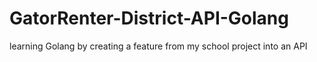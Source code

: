 # GatorRenter-District-API-Golang
learning Golang by creating a feature from my school project into an API
